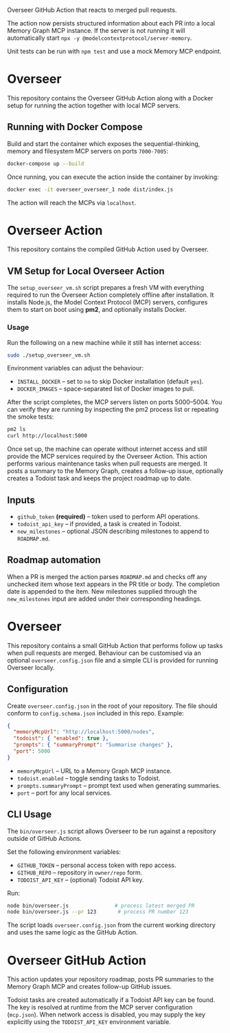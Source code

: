 Overseer GitHub Action that reacts to merged pull requests.

The action now persists structured information about each PR into a local
Memory Graph MCP instance. If the server is not running it will automatically
start `npx -y @modelcontextprotocol/server-memory`.

Unit tests can be run with `npm test` and use a mock Memory MCP endpoint.
# Overseer

This repository contains the Overseer GitHub Action along with a Docker setup
for running the action together with local MCP servers.

## Running with Docker Compose

Build and start the container which exposes the sequential-thinking, memory and
filesystem MCP servers on ports `7000-7005`:

```sh
docker-compose up --build
```

Once running, you can execute the action inside the container by invoking:

```sh
docker exec -it overseer_overseer_1 node dist/index.js
```

The action will reach the MCPs via `localhost`.

# Overseer Action

This repository contains the compiled GitHub Action used by Overseer.

## VM Setup for Local Overseer Action

The `setup_overseer_vm.sh` script prepares a fresh VM with everything required to run the Overseer Action completely offline after installation. It installs Node.js, the Model Context Protocol (MCP) servers, configures them to start on boot using **pm2**, and optionally installs Docker.

### Usage

Run the following on a new machine while it still has internet access:

```bash
sudo ./setup_overseer_vm.sh
```

Environment variables can adjust the behaviour:

- `INSTALL_DOCKER` – set to `no` to skip Docker installation (default `yes`).
- `DOCKER_IMAGES` – space-separated list of Docker images to pull.

After the script completes, the MCP servers listen on ports 5000–5004. You can verify they are running by inspecting the pm2 process list or repeating the smoke tests:

```bash
pm2 ls
curl http://localhost:5000
```

Once set up, the machine can operate without internet access and still provide the MCP services required by the Overseer Action.
This action performs various maintenance tasks when pull requests are merged. It posts a summary to the Memory Graph, creates a follow‑up issue, optionally creates a Todoist task and keeps the project roadmap up to date.

## Inputs

* `github_token` **(required)** – token used to perform API operations.
* `todoist_api_key` – if provided, a task is created in Todoist.
* `new_milestones` – optional JSON describing milestones to append to `ROADMAP.md`.

## Roadmap automation

When a PR is merged the action parses `ROADMAP.md` and checks off any unchecked item whose text appears in the PR title or body. The completion date is appended to the item. New milestones supplied through the `new_milestones` input are added under their corresponding headings.

# Overseer

This repository contains a small GitHub Action that performs follow up tasks when pull requests are merged. Behaviour can be customised via an optional `overseer.config.json` file and a simple CLI is provided for running Overseer locally.

## Configuration

Create `overseer.config.json` in the root of your repository. The file should conform to `config.schema.json` included in this repo. Example:

```json
{
  "memoryMcpUrl": "http://localhost:5000/nodes",
  "todoist": { "enabled": true },
  "prompts": { "summaryPrompt": "Summarise changes" },
  "port": 5000
}
```

- `memoryMcpUrl` – URL to a Memory Graph MCP instance.
- `todoist.enabled` – toggle sending tasks to Todoist.
- `prompts.summaryPrompt` – prompt text used when generating summaries.
- `port` – port for any local services.

## CLI Usage

The `bin/overseer.js` script allows Overseer to be run against a repository outside of GitHub Actions.

Set the following environment variables:

- `GITHUB_TOKEN` – personal access token with repo access.
- `GITHUB_REPO` – repository in `owner/repo` form.
- `TODOIST_API_KEY` – (optional) Todoist API key.

Run:

```bash
node bin/overseer.js               # process latest merged PR
node bin/overseer.js --pr 123       # process PR number 123
```

The script loads `overseer.config.json` from the current working directory and uses the same logic as the GitHub Action.
# Overseer GitHub Action

This action updates your repository roadmap, posts PR summaries to the Memory Graph MCP and creates follow-up GitHub issues.

Todoist tasks are created automatically if a Todoist API key can be found. The key is resolved at runtime from the MCP server configuration (`mcp.json`). When network access is disabled, you may supply the key explicitly using the `TODOIST_API_KEY` environment variable.
